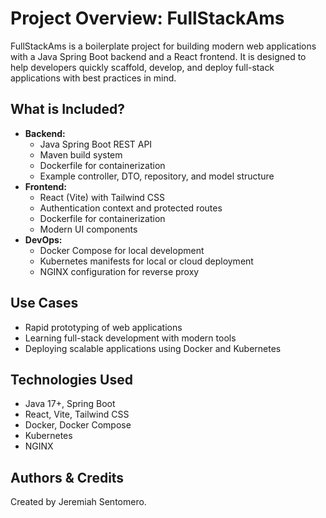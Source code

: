 # Project Overview: FullStackAms

FullStackAms is a boilerplate project for building modern web applications with a Java Spring Boot backend and a React frontend. It is designed to help developers quickly scaffold, develop, and deploy full-stack applications with best practices in mind.

## What is Included?

- **Backend:**
  - Java Spring Boot REST API
  - Maven build system
  - Dockerfile for containerization
  - Example controller, DTO, repository, and model structure
- **Frontend:**
  - React (Vite) with Tailwind CSS
  - Authentication context and protected routes
  - Dockerfile for containerization
  - Modern UI components
- **DevOps:**
  - Docker Compose for local development
  - Kubernetes manifests for local or cloud deployment
  - NGINX configuration for reverse proxy

## Use Cases

- Rapid prototyping of web applications
- Learning full-stack development with modern tools
- Deploying scalable applications using Docker and Kubernetes

## Technologies Used

- Java 17+, Spring Boot
- React, Vite, Tailwind CSS
- Docker, Docker Compose
- Kubernetes
- NGINX

## Authors & Credits

Created by Jeremiah Sentomero.
